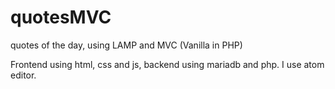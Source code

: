 # quotesMVC
quotes of the day, using LAMP and  MVC (Vanilla in PHP)

Frontend using html, css and js, backend using mariadb and php.
I use atom editor.
